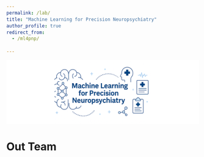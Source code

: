 ```yaml
---
permalink: /lab/
title: "Machine Learning for Precision Neuropsychiatry"
author_profile: true
redirect_from: 
  - /ml4pnp/

---
```


![](/images/banner.png)

Out Team
======
